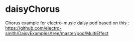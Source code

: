 # daisyChorus

Chorus example for electro-music daisy pod  based on this :
https://github.com/electro-smith/DaisyExamples/tree/master/pod/MultiEffect
